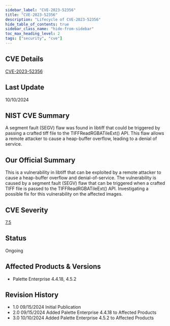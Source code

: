 ```yaml
---
sidebar_label: "CVE-2023-52356"
title: "CVE-2023-52356"
description: "Lifecycle of CVE-2023-52356"
hide_table_of_contents: true
sidebar_class_name: "hide-from-sidebar"
toc_max_heading_level: 2
tags: ["security", "cve"]
---
```


## CVE Details

[CVE-2023-52356](https://nvd.nist.gov/vuln/detail/CVE-2023-52356)

## Last Update

10/10/2024

## NIST CVE Summary

A segment fault (SEGV) flaw was found in libtiff that could be triggered by passing a crafted tiff file to the
TIFFReadRGBATileExt() API. This flaw allows a remote attacker to cause a heap-buffer overflow, leading to a denial of
service.

## Our Official Summary

This is a vulnerability in libtiff that can be exploited by a remote attacker to cause a heap-buffer overflow and
denial-of-service. The vulnerability is caused by a segment fault (SEGV) flaw that can be triggered when a crafted TIFF
file is passed to the TIFFReadRGBATileExt() API. Investigating a possible fix for this vulnerability on the affected
images.

## CVE Severity

[7.5](https://nvd.nist.gov/vuln/detail/CVE-2023-52356)

## Status

Ongoing

## Affected Products & Versions

- Palette Enterprise 4.4.18, 4.5.2

## Revision History

- 1.0 09/15/2024 Initial Publication
- 2.0 09/15/2024 Added Palette Enterprise 4.4.18 to Affected Products
- 3.0 10/10/2024 Added Palette Enterprise 4.5.2 to Affected Products
